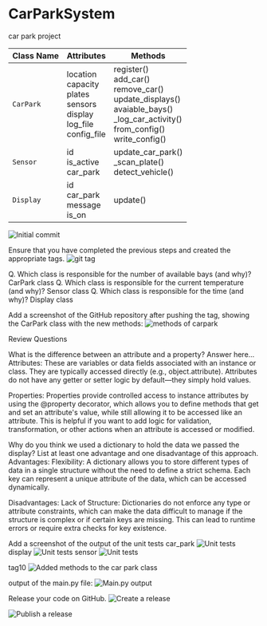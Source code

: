 # CarParkSystem
car park project

| Class Name | Attributes                                                                         | Methods                                                                                                                                          |
| ---------- |------------------------------------------------------------------------------------|--------------------------------------------------------------------------------------------------------------------------------------------------|
| `CarPark`    | location<br/>capacity<br/>plates<br/>sensors<br/>display<br/>log_file<br/>config_file | register()<br/>add_car()<br/>remove_car()<br/>update_displays()<br/>avaiable_bays()<br/>_log_car_activity()<br/>from_config()<br/>write_config() |
| `Sensor`     | id<br/>is_active<br/>car_park                                                      | update_car_park()<br/>_scan_plate()<br/>detect_vehicle()                                                                                         |
| `Display`    | id<br/>car_park<br/>message<br/>is_on                                              | update()                                                                                                                                         |

![Initial commit](images/mu_image.png)

Ensure that you have completed the previous steps and created the appropriate tags. 
![git tag](images/git-tag.png)

Q. Which class is responsible for the number of available bays (and why)?
    CarPark class
Q. Which class is responsible for the current temperature (and why)?
    Sensor class
Q. Which class is responsible for the time (and why)?
    Display class

Add a screenshot of the GitHub repository after pushing the tag, showing the CarPark class with the new methods:
![methods of carpark](images/methods-of-carpark.png)

Review Questions

What is the difference between an attribute and a property? Answer here...
Attributes: These are variables or data fields associated with an instance or class. 
They are typically accessed directly (e.g., object.attribute). 
Attributes do not have any getter or setter logic by default—they simply hold values.

Properties: Properties provide controlled access to instance attributes by using the @property decorator, 
which allows you to define methods that get and set an attribute's value, while still allowing it to be accessed like an attribute. 
This is helpful if you want to add logic for validation, transformation, or other actions when an attribute is accessed or modified.

Why do you think we used a dictionary to hold the data we passed the display? List at least one advantage and one disadvantage of this approach. 
Advantages:
Flexibility: A dictionary allows you to store different types of data in a single structure without the need to define a strict schema. 
Each key can represent a unique attribute of the data, which can be accessed dynamically.

Disadvantages:
Lack of Structure: Dictionaries do not enforce any type or attribute constraints, 
which can make the data difficult to manage if the structure is complex or if certain keys are missing. 
This can lead to runtime errors or require extra checks for key existence.

Add a screenshot of the output of the unit tests
car_park
![Unit tests](images/unit-tests-car_park.png)
display
![Unit tests](images/unit-test_display.png)
sensor
![Unit tests](images/unit-test_sensor.png)

tag10
![Added methods to the car park class](images/methods-to-car-park.png)

output of the main.py file:
![Main.py output](images/main-py.png)

Release your code on GitHub. 
![Create a release](images/create-release.png)

![Publish a release](images/publish-release.png)
